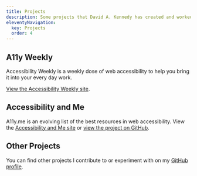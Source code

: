 ```yaml
---
title: Projects
description: Some projects that David A. Kennedy has created and worked on in the past.
eleventyNavigation:
  key: Projects
  order: 4
---
```


## A11y Weekly

Accessibility Weekly is a weekly dose of web accessibility to help you bring it into your every day work.

[View the Accessibility Weekly site](http://a11yweekly.com).

## Accessibility and Me

A11y.me is an evolving list of the best resources in web accessibility. View the [Accessibility and Me site](http://a11y.me) or [view the project on GitHub](https://github.com/davidakennedy/a11y.me).

## Other Projects

You can find other projects I contribute to or experiment with on my [GitHub profile](https://github.com/davidakennedy).
